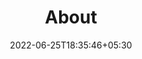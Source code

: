 ---
title: "About"
date: 2022-06-25T18:35:46+05:30
draft: false
description: "About me"
layout: "about"
---